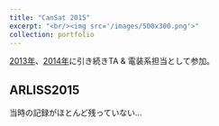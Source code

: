 ```yaml
---
title: "CanSat 2015"
excerpt: "<br/><img src='/images/500x300.png'>"
collection: portfolio
---
```


[2013年]()、[2014年]()に引き続きTA & 電装系担当として参加。

## ARLISS2015
当時の記録がほとんど残っていない...